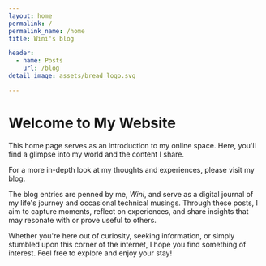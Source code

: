 ```yaml
---
layout: home
permalink: /
permalink_name: /home
title: Wini's blog

header:
  - name: Posts
    url: /blog
detail_image: assets/bread_logo.svg

---
```


# Welcome to My Website

This home page serves as an introduction to my online space. Here, you'll find a glimpse into my world and the content I share.


For a more in-depth look at my thoughts and experiences, please visit my [blog](blog).

The blog entries are penned by me, *Wini*, and serve as a digital journal of my life's journey and occasional technical musings. Through these posts, I aim to capture moments, reflect on experiences, and share insights that may resonate with or prove useful to others.

Whether you're here out of curiosity, seeking information, or simply stumbled upon this corner of the internet, I hope you find something of interest. Feel free to explore and enjoy your stay!



